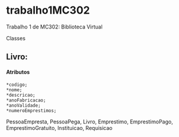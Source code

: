 # trabalho1MC302

Trabalho 1 de MC302: Biblioteca Virtual

Classes

## Livro:
#### Atributos
	*codigo;
	*nome;
	*descricao;
	*anoFabricacao;
	*anoValidade;
	*numeroEmprestimos;
	 



PessoaEmpresta, PessoaPega, Livro, Emprestimo, EmprestimoPago, EmprestimoGratuito, Instituicao, Requisicao